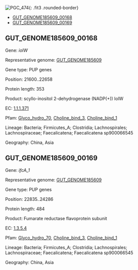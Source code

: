 ![PGC_474](../static/images/Clusters_figure/PGC_474.jpg){: .fit3 .rounded-border}

<ul id="myTab" class="nav nav-tabs">
  <li class="active">
        <a href="#tab1" data-toggle="tab">GUT_GENOME185609_00168</a>
  </li>
<li><a href="#tab2" data-toggle="tab">GUT_GENOME185609_00169</a></li>
</ul>

<div id="myTabContent" class="tab-content">
  <div class="tab-pane fade in active" id="tab1">

<h2 id="GUT_GENOME185609_00168">GUT_GENOME185609_00168</h2>
<p>Gene: <em>iolW</em>
<p>Representative genome: <a href="https://www.ebi.ac.uk/metagenomics/genomes/MGYG-HGUT-00268">GUT_GENOME185609</a></p>
<p>Gene type: PUP genes</p>
<p>Position: 21600..22658</p>
<p>Protein length: 353</p>
<p>Product: scyllo-inositol 2-dehydrogenase (NADP(+)) IolW</p>
<p>EC: <a href="https://www.brenda-enzymes.org/enzyme.php?ecno=1.1.1.371">1.1.1.371</a></p>
<p>Pfam: <a href="http://pfam.xfam.org/family/Glyco_hydro_70">Glyco_hydro_70</a>, <a href="http://pfam.xfam.org/family/Choline_bind_3">Choline_bind_3</a>, <a href="http://pfam.xfam.org/family/Choline_bind_1">Choline_bind_1</a></p>
<p>Lineage: Bacteria; Firmicutes_A; Clostridia; Lachnospirales; Lachnospiraceae; Faecalicatena; Faecalicatena sp900066545</p>
<p>Geography: China, Asia</p>
  </div>

  <div class="tab-pane fade" id="tab2">

<h2 id="GUT_GENOME185609_00169">GUT_GENOME185609_00169</h2>
<p>Gene: <em>ifcA_1</em></p>
<p>Representative genome: <a href="https://www.ebi.ac.uk/metagenomics/genomes/MGYG-HGUT-00268">GUT_GENOME185609</a></p>
<p>Gene type: PUP genes</p>
<p>Position: 22835..24286</p>
<p>Protein length: 484</p>
<p>Product: Fumarate reductase flavoprotein subunit</p>
<p>EC: <a href="https://www.brenda-enzymes.org/enzyme.php?ecno=1.3.5.4">1.3.5.4</a></p>
<p>Pfam: <a href="http://pfam.xfam.org/family/Glyco_hydro_70">Glyco_hydro_70</a>, <a href="http://pfam.xfam.org/family/Choline_bind_3">Choline_bind_3</a>, <a href="http://pfam.xfam.org/family/Choline_bind_1">Choline_bind_1</a></p>
<p>Lineage: Bacteria; Firmicutes_A; Clostridia; Lachnospirales; Lachnospiraceae; Faecalicatena; Faecalicatena sp900066545</p>
<p>Geography: China, Asia</p>

  </div>
</div>
